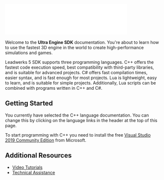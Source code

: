 <img src='https://github.com/Leadwerks/Documentation/raw/master/Images/appkit_logo.png' width='400px'/>

Welcome to the **Ultra Engine SDK** documentation. You're about to learn how to use the fastest 3D engine in the world to create high-performance simulations and games.

Leadwerks 5 SDK supports three programming languages. C++ offers the fastest code execution speed, best compatibility with third-party libraries, and is suitable for advanced projects. C# offers fast compilation times, easier syntax, and is fast enough for most projects. Lua is lightweight, easy to learn, and is suitable for simple projects. Additionally, Lua scripts can be combined with programs written in C++ and C#.

## Getting Started ##

You currently have selected the C++ language documentation. You can change this by clicking on the language links in the header at the top of this page.

To start programming with C++ you need to install the free [Visual Studio 2019 Community Edition](https://visualstudio.microsoft.com/vs/) from Microsoft.

## Additional Resources
- [Video Tutorials](https://www.leadwerks.com/community/video/browse/3-tutorials/)
- [Technical Assistance](https://www.leadwerks.com/community/forum/91-technical-assistance/)
